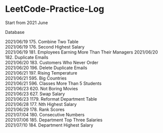 # LeetCode-Practice-Log
Start from 2021 June

Database

2021/06/19 175. Combine Two Table  
2021/06/19 176. Second Highest Salary   
2021/06/19 181. Employees Earning More Than Their Managers 
2021/06/20 182. Duplicate Emails  
2021/06/20 183. Customers Who Never Order   
2021/06/20 196. Delete Duplicate Emails   
2021/06/21 197. Rising Temperature   
2021/06/21 595. Big Countries   
2021/06/21 596. Classes More Than 5 Students   
2021/06/23 620. Not Boring Movies   
2021/06/23 627. Swap Salary   
2021/06/23 1179. Reformat Department Table  
2021/06/28 177. Nth Highest Salary  
2021/06/29 178. Rank Scores  
2021/07/04 180. Consecutive Numbers  
2021/07/06 185. Department Top Three Salaries  
2021/07/10 184. Department Highest Salary  
